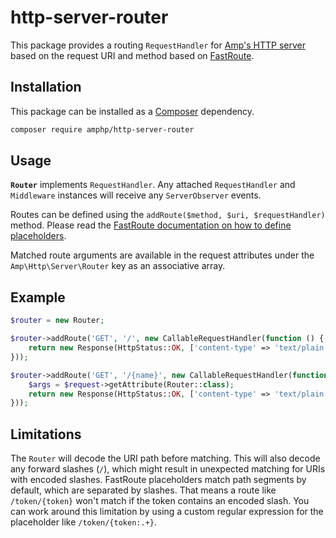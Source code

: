 # http-server-router

This package provides a routing `RequestHandler` for [Amp's HTTP server](https://github.com/amphp/http-server) based on the request URI and method based on [FastRoute](https://github.com/nikic/FastRoute).

## Installation

This package can be installed as a [Composer](https://getcomposer.org/) dependency.

```bash
composer require amphp/http-server-router
```

## Usage

**`Router`** implements `RequestHandler`. Any attached `RequestHandler` and `Middleware` instances will receive any `ServerObserver` events.

Routes can be defined using the `addRoute($method, $uri, $requestHandler)` method. Please read the [FastRoute documentation on how to define placeholders](https://github.com/nikic/FastRoute#defining-routes).

Matched route arguments are available in the request attributes under the `Amp\Http\Server\Router` key as an associative array.

## Example

```php
$router = new Router;

$router->addRoute('GET', '/', new CallableRequestHandler(function () {
    return new Response(HttpStatus::OK, ['content-type' => 'text/plain'], 'Hello, world!');
}));

$router->addRoute('GET', '/{name}', new CallableRequestHandler(function (Request $request) {
    $args = $request->getAttribute(Router::class);
    return new Response(HttpStatus::OK, ['content-type' => 'text/plain'], "Hello, {$args['name']}!");
}));
```

## Limitations

The `Router` will decode the URI path before matching.
This will also decode any forward slashes (`/`), which might result in unexpected matching for URIs with encoded slashes.
FastRoute placeholders match path segments by default, which are separated by slashes.
That means a route like `/token/{token}` won't match if the token contains an encoded slash.
You can work around this limitation by using a custom regular expression for the placeholder like `/token/{token:.+}`.
